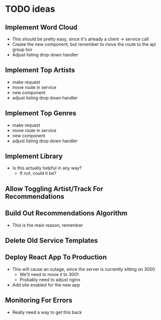 # TODO ideas

## Implement Word Cloud
- This should be pretty easy, since it's already a client -> service call
- Create the new component, but remember to move the route to the api group too
- Adjust listing drop down handler

## Implement Top Artists
- make request
- move route in service
- new component
- adjust listing drop down handler

## Implement Top Genres
- make request
- move route in service
- new component
- adjust listing drop down handler

## Implement Library
- Is this actually helpful in any way?
    - If not, could it be?

## Allow Toggling Artist/Track For Recommendations

## Build Out Recommendations Algorithm
- This is the main reason, remember

## Delete Old Service Templates

## Deploy React App To Production
- This will cause an outage, since the server is currently sitting on 3000
    - We'll need to move it to 3001
    - Probably need to adjust nginx
- Add site enabled for the new app

## Monitoring For Errors
- Really need a way to get this back

